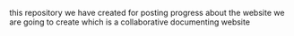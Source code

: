 this repository we have created for posting progress about the website we are going to create which is a collaborative documenting website 
